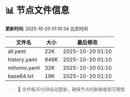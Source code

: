 # 📊 节点文件信息

**更新时间**: 2025-10-20 01:10:34 北京时间

| 文件名 | 大小 | 最后修改 |
|--------|------|----------|
| all.yaml | 22K | 2025-10-20 01:10 |
| history.yaml | 946K | 2025-10-20 01:10 |
| mihomo.yaml | 32K | 2025-10-20 01:10 |
| base64.txt | 19K | 2025-10-20 01:10 |

> 🔄 文件每30分钟自动更新，确保节点的新鲜度和可用性
